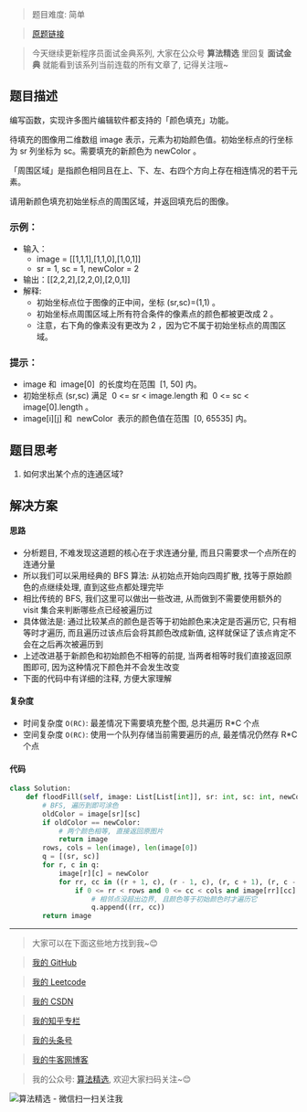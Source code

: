 > 题目难度: 简单

> [原题链接](https://leetcode-cn.com/problems/color-fill-lcci/)

> 今天继续更新程序员面试金典系列, 大家在公众号 **算法精选** 里回复 **面试金典** 就能看到该系列当前连载的所有文章了, 记得关注哦~

## 题目描述

编写函数，实现许多图片编辑软件都支持的「颜色填充」功能。

待填充的图像用二维数组 image 表示，元素为初始颜色值。初始坐标点的行坐标为 sr 列坐标为 sc。需要填充的新颜色为 newColor 。

「周围区域」是指颜色相同且在上、下、左、右四个方向上存在相连情况的若干元素。

请用新颜色填充初始坐标点的周围区域，并返回填充后的图像。

### 示例：

- 输入：
  - image = [[1,1,1],[1,1,0],[1,0,1]]
  - sr = 1, sc = 1, newColor = 2
- 输出：[[2,2,2],[2,2,0],[2,0,1]]
- 解释:
  - 初始坐标点位于图像的正中间，坐标 (sr,sc)=(1,1) 。
  - 初始坐标点周围区域上所有符合条件的像素点的颜色都被更改成 2 。
  - 注意，右下角的像素没有更改为 2 ，因为它不属于初始坐标点的周围区域。

### 提示：

- image 和  image[0]  的长度均在范围  [1, 50] 内。
- 初始坐标点 (sr,sc) 满足  0 <= sr < image.length 和  0 <= sc < image[0].length 。
- image[i][j] 和  newColor  表示的颜色值在范围  [0, 65535] 内。

## 题目思考

1. 如何求出某个点的连通区域?

## 解决方案

#### 思路

- 分析题目, 不难发现这道题的核心在于求连通分量, 而且只需要求一个点所在的连通分量
- 所以我们可以采用经典的 BFS 算法: 从初始点开始向四周扩散, 找等于原始颜色的点继续处理, 直到这些点都处理完毕
- 相比传统的 BFS, 我们这里可以做出一些改进, 从而做到不需要使用额外的 visit 集合来判断哪些点已经被遍历过
- 具体做法是: 通过比较某点的颜色是否等于初始颜色来决定是否遍历它, 只有相等时才遍历, 而且遍历过该点后会将其颜色改成新值, 这样就保证了该点肯定不会在之后再次被遍历到
- 上述改进基于新颜色和初始颜色不相等的前提, 当两者相等时我们直接返回原图即可, 因为这种情况下颜色并不会发生改变
- 下面的代码中有详细的注释, 方便大家理解

#### 复杂度

- 时间复杂度 `O(RC)`: 最差情况下需要填充整个图, 总共遍历 R\*C 个点
- 空间复杂度 `O(RC)`: 使用一个队列存储当前需要遍历的点, 最差情况仍然存 R\*C 个点

#### 代码

```python
class Solution:
    def floodFill(self, image: List[List[int]], sr: int, sc: int, newColor: int) -> List[List[int]]:
        # BFS, 遍历到即可涂色
        oldColor = image[sr][sc]
        if oldColor == newColor:
            # 两个颜色相等, 直接返回原图片
            return image
        rows, cols = len(image), len(image[0])
        q = [(sr, sc)]
        for r, c in q:
            image[r][c] = newColor
            for rr, cc in ((r + 1, c), (r - 1, c), (r, c + 1), (r, c - 1)):
                if 0 <= rr < rows and 0 <= cc < cols and image[rr][cc] == oldColor:
                    # 相邻点没超出边界, 且颜色等于初始颜色时才遍历它
                    q.append((rr, cc))
        return image
```

---

> 大家可以在下面这些地方找到我~😊

> [我的 GitHub](https://github.com/zjulyx)

> [我的 Leetcode](https://leetcode-cn.com/u/suibianfahui/)

> [我的 CSDN](https://me.csdn.net/zjulyx1993)

> [我的知乎专栏](https://zhuanlan.zhihu.com/c_1242508721932464128)

> [我的头条号](https://www.toutiao.com/c/user/1090304683804520/#mid=1671643017345028)

> [我的牛客网博客](https://blog.nowcoder.net/zjulyx)

> 我的公众号: [算法精选](https://mp.weixin.qq.com/s?__biz=MzA5MDk1MjI5MA==&mid=2247484158&idx=1&sn=90176bac32cf7af40e4074c721fd8a95&chksm=900285f3a7750ce5a068c9c9773781461819633f2fd60533732637ec9520c908371ebc218d49&scene=178&cur_album_id=1386231241346859009#rd), 欢迎大家扫码关注~😊

![算法精选 - 微信扫一扫关注我](https://pic1.zhimg.com/80/v2-7c988a7b35886df51596ef23616764ac_1440w.jpg)
